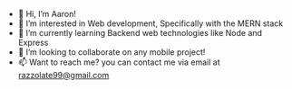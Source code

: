- 👋 Hi, I’m Aaron!
- 👀 I’m interested in Web development, Specifically with the MERN stack
- 🌱 I’m currently learning Backend web technologies like Node and Express
- 💞️ I’m looking to collaborate on any mobile project!
- 📫 Want to reach me? you can contact me via email at razzolate99@gmail.com

<!---
Razzolate99/Razzolate99 is a ✨ special ✨ repository because its `README.md` (this file) appears on your GitHub profile.
You can click the Preview link to take a look at your changes.
--->
